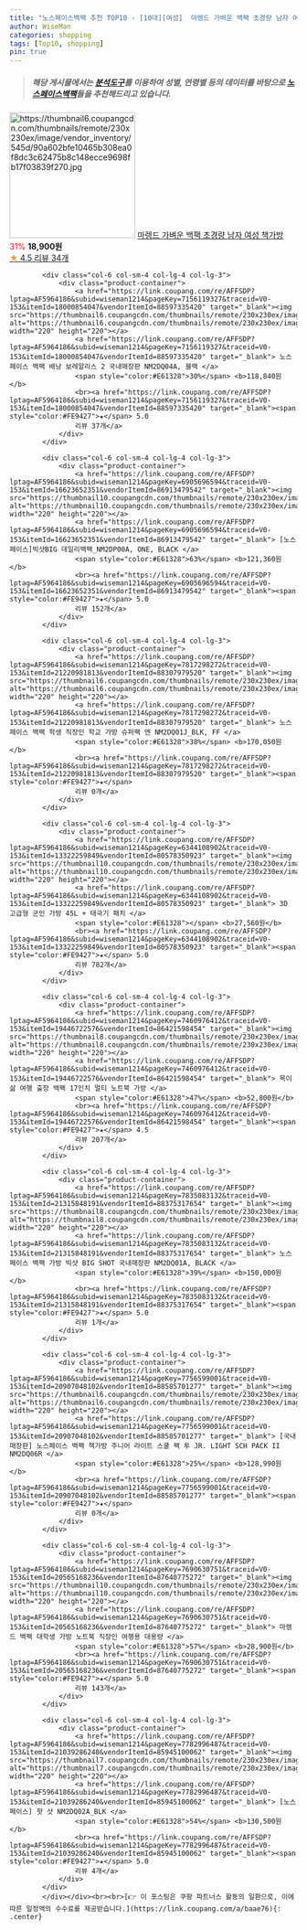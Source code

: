 ```yaml
---
title: "노스페이스백팩 추천 TOP10 - [10대][여성]  마렝드 가벼운 백팩 초경량 남자 여성 책가방 "
author: WiseMan
categories: shopping
tags: [Top10, shopping]
pin: true
---
```


> ##### 해당 게시물에서는 [**분석도구**](https://itemscout.io/)를 이용하여 **성별**, **연령별** 등의 데이터를 바탕으로 [**노스페이스백팩**](https://link.coupang.com/a/baae76)들을 추천해드리고 있습니다.
<div class="container"><div class="row">
            <div class="col-6 col-sm-4 col-lg-4 col-lg-3">
                <div class="product-container">
                    <a href="https://link.coupang.com/re/AFFSDP?lptag=AF5964186&subid=wiseman1214&pageKey=7760868897&traceid=V0-153&itemId=20928452341&vendorItemId=87995208713" target="_blank"><img src="https://thumbnail6.coupangcdn.com/thumbnails/remote/230x230ex/image/vendor_inventory/545d/90a602bfe10465b308ea0f8dc3c62475b8c148ecce9698fb17f03839f270.jpg" alt="https://thumbnail6.coupangcdn.com/thumbnails/remote/230x230ex/image/vendor_inventory/545d/90a602bfe10465b308ea0f8dc3c62475b8c148ecce9698fb17f03839f270.jpg" width="220" height="220"></a>
                    <a href="https://link.coupang.com/re/AFFSDP?lptag=AF5964186&subid=wiseman1214&pageKey=7760868897&traceid=V0-153&itemId=20928452341&vendorItemId=87995208713" target="_blank"> 마렝드 가벼운 백팩 초경량 남자 여성 책가방 </a>
                    <span style="color:#E61328">31%</span> <b>18,900원</b>
                    <br><a href="https://link.coupang.com/re/AFFSDP?lptag=AF5964186&subid=wiseman1214&pageKey=7760868897&traceid=V0-153&itemId=20928452341&vendorItemId=87995208713" target="_blank"><span style="color:#FE9427">★</span> 4.5
                    리뷰 34개</a>
                </div>
            </div>
            
            <div class="col-6 col-sm-4 col-lg-4 col-lg-3">
                <div class="product-container">
                    <a href="https://link.coupang.com/re/AFFSDP?lptag=AF5964186&subid=wiseman1214&pageKey=7156119327&traceid=V0-153&itemId=18000854047&vendorItemId=88597335420" target="_blank"><img src="https://thumbnail6.coupangcdn.com/thumbnails/remote/230x230ex/image/vendor_inventory/c299/a03c41acf20d2120638e833a5e4f723c1110fb77718c4406ed14e62b33b5.png" alt="https://thumbnail6.coupangcdn.com/thumbnails/remote/230x230ex/image/vendor_inventory/c299/a03c41acf20d2120638e833a5e4f723c1110fb77718c4406ed14e62b33b5.png" width="220" height="220"></a>
                    <a href="https://link.coupang.com/re/AFFSDP?lptag=AF5964186&subid=wiseman1214&pageKey=7156119327&traceid=V0-153&itemId=18000854047&vendorItemId=88597335420" target="_blank"> 노스페이스 백팩 배낭 보레알리스 2 국내매장판 NM2DQ04A, 블랙 </a>
                    <span style="color:#E61328">30%</span> <b>118,840원</b>
                    <br><a href="https://link.coupang.com/re/AFFSDP?lptag=AF5964186&subid=wiseman1214&pageKey=7156119327&traceid=V0-153&itemId=18000854047&vendorItemId=88597335420" target="_blank"><span style="color:#FE9427">★</span> 5.0
                    리뷰 37개</a>
                </div>
            </div>
            
            <div class="col-6 col-sm-4 col-lg-4 col-lg-3">
                <div class="product-container">
                    <a href="https://link.coupang.com/re/AFFSDP?lptag=AF5964186&subid=wiseman1214&pageKey=6905696594&traceid=V0-153&itemId=16623652351&vendorItemId=86913479542" target="_blank"><img src="https://thumbnail10.coupangcdn.com/thumbnails/remote/230x230ex/image/vendor_inventory/bf3d/492e67ae2090a8241f632eb50c98d38de22cd71a69ec58c3b8b45eed225a.jpg" alt="https://thumbnail10.coupangcdn.com/thumbnails/remote/230x230ex/image/vendor_inventory/bf3d/492e67ae2090a8241f632eb50c98d38de22cd71a69ec58c3b8b45eed225a.jpg" width="220" height="220"></a>
                    <a href="https://link.coupang.com/re/AFFSDP?lptag=AF5964186&subid=wiseman1214&pageKey=6905696594&traceid=V0-153&itemId=16623652351&vendorItemId=86913479542" target="_blank"> [노스페이스]빅샷BIG 데일리백팩_NM2DP00A, ONE, BLACK </a>
                    <span style="color:#E61328">63%</span> <b>121,360원</b>
                    <br><a href="https://link.coupang.com/re/AFFSDP?lptag=AF5964186&subid=wiseman1214&pageKey=6905696594&traceid=V0-153&itemId=16623652351&vendorItemId=86913479542" target="_blank"><span style="color:#FE9427">★</span> 5.0
                    리뷰 152개</a>
                </div>
            </div>
            
            <div class="col-6 col-sm-4 col-lg-4 col-lg-3">
                <div class="product-container">
                    <a href="https://link.coupang.com/re/AFFSDP?lptag=AF5964186&subid=wiseman1214&pageKey=7817298272&traceid=V0-153&itemId=21220981813&vendorItemId=88307979520" target="_blank"><img src="https://thumbnail6.coupangcdn.com/thumbnails/remote/230x230ex/image/vendor_inventory/4d3c/c2e0c6c5412616667abb43a5e3a35ed2d3b9e10d4f4bbf57122ba4ce8723.jpg" alt="https://thumbnail6.coupangcdn.com/thumbnails/remote/230x230ex/image/vendor_inventory/4d3c/c2e0c6c5412616667abb43a5e3a35ed2d3b9e10d4f4bbf57122ba4ce8723.jpg" width="220" height="220"></a>
                    <a href="https://link.coupang.com/re/AFFSDP?lptag=AF5964186&subid=wiseman1214&pageKey=7817298272&traceid=V0-153&itemId=21220981813&vendorItemId=88307979520" target="_blank"> 노스페이스 백팩 학생 직장인 학교 가방 슈퍼팩 엔 NM2DQ01J_BLK, FF </a>
                    <span style="color:#E61328">38%</span> <b>170,050원</b>
                    <br><a href="https://link.coupang.com/re/AFFSDP?lptag=AF5964186&subid=wiseman1214&pageKey=7817298272&traceid=V0-153&itemId=21220981813&vendorItemId=88307979520" target="_blank"><span style="color:#FE9427">★</span> 
                    리뷰 0개</a>
                </div>
            </div>
            
            <div class="col-6 col-sm-4 col-lg-4 col-lg-3">
                <div class="product-container">
                    <a href="https://link.coupang.com/re/AFFSDP?lptag=AF5964186&subid=wiseman1214&pageKey=6344108902&traceid=V0-153&itemId=13322259849&vendorItemId=80578350923" target="_blank"><img src="https://thumbnail10.coupangcdn.com/thumbnails/remote/230x230ex/image/rs_quotation_api/gxsugiyu/38001b1f4544444db2f391c91c7b69aa.jpg" alt="https://thumbnail10.coupangcdn.com/thumbnails/remote/230x230ex/image/rs_quotation_api/gxsugiyu/38001b1f4544444db2f391c91c7b69aa.jpg" width="220" height="220"></a>
                    <a href="https://link.coupang.com/re/AFFSDP?lptag=AF5964186&subid=wiseman1214&pageKey=6344108902&traceid=V0-153&itemId=13322259849&vendorItemId=80578350923" target="_blank"> 3D 고급형 군인 가방 45L + 태극기 패치 </a>
                    <span style="color:#E61328"></span> <b>27,560원</b>
                    <br><a href="https://link.coupang.com/re/AFFSDP?lptag=AF5964186&subid=wiseman1214&pageKey=6344108902&traceid=V0-153&itemId=13322259849&vendorItemId=80578350923" target="_blank"><span style="color:#FE9427">★</span> 5.0
                    리뷰 782개</a>
                </div>
            </div>
            
            <div class="col-6 col-sm-4 col-lg-4 col-lg-3">
                <div class="product-container">
                    <a href="https://link.coupang.com/re/AFFSDP?lptag=AF5964186&subid=wiseman1214&pageKey=7460976412&traceid=V0-153&itemId=19446722576&vendorItemId=86421598454" target="_blank"><img src="https://thumbnail8.coupangcdn.com/thumbnails/remote/230x230ex/image/vendor_inventory/65f2/09cd797b825ea906d1203f8ae7130371e07e1c563eb66e557beacca99d90.jpg" alt="https://thumbnail8.coupangcdn.com/thumbnails/remote/230x230ex/image/vendor_inventory/65f2/09cd797b825ea906d1203f8ae7130371e07e1c563eb66e557beacca99d90.jpg" width="220" height="220"></a>
                    <a href="https://link.coupang.com/re/AFFSDP?lptag=AF5964186&subid=wiseman1214&pageKey=7460976412&traceid=V0-153&itemId=19446722576&vendorItemId=86421598454" target="_blank"> 목이삶 여행 출장 백팩 17인치 멀티 노트북 가방 </a>
                    <span style="color:#E61328">47%</span> <b>52,800원</b>
                    <br><a href="https://link.coupang.com/re/AFFSDP?lptag=AF5964186&subid=wiseman1214&pageKey=7460976412&traceid=V0-153&itemId=19446722576&vendorItemId=86421598454" target="_blank"><span style="color:#FE9427">★</span> 4.5
                    리뷰 207개</a>
                </div>
            </div>
            
            <div class="col-6 col-sm-4 col-lg-4 col-lg-3">
                <div class="product-container">
                    <a href="https://link.coupang.com/re/AFFSDP?lptag=AF5964186&subid=wiseman1214&pageKey=7835083132&traceid=V0-153&itemId=21315848191&vendorItemId=88375317654" target="_blank"><img src="https://thumbnail8.coupangcdn.com/thumbnails/remote/230x230ex/image/vendor_inventory/6d65/2f727722a24d82a15725b96d01740a2c4865e19349cd8a0a9d09ce837948.jpg" alt="https://thumbnail8.coupangcdn.com/thumbnails/remote/230x230ex/image/vendor_inventory/6d65/2f727722a24d82a15725b96d01740a2c4865e19349cd8a0a9d09ce837948.jpg" width="220" height="220"></a>
                    <a href="https://link.coupang.com/re/AFFSDP?lptag=AF5964186&subid=wiseman1214&pageKey=7835083132&traceid=V0-153&itemId=21315848191&vendorItemId=88375317654" target="_blank"> 노스페이스 백팩 가방 빅샷 BIG SHOT 국내매장판 NM2DQ01A, BLACK </a>
                    <span style="color:#E61328">39%</span> <b>150,000원</b>
                    <br><a href="https://link.coupang.com/re/AFFSDP?lptag=AF5964186&subid=wiseman1214&pageKey=7835083132&traceid=V0-153&itemId=21315848191&vendorItemId=88375317654" target="_blank"><span style="color:#FE9427">★</span> 5.0
                    리뷰 1개</a>
                </div>
            </div>
            
            <div class="col-6 col-sm-4 col-lg-4 col-lg-3">
                <div class="product-container">
                    <a href="https://link.coupang.com/re/AFFSDP?lptag=AF5964186&subid=wiseman1214&pageKey=7756599001&traceid=V0-153&itemId=20907048102&vendorItemId=88585701277" target="_blank"><img src="https://thumbnail6.coupangcdn.com/thumbnails/remote/230x230ex/image/vendor_inventory/fb55/b43203d3ce23321123357b0eb7fb17d73f535f982a55cd20dc34994553b6.jpg" alt="https://thumbnail6.coupangcdn.com/thumbnails/remote/230x230ex/image/vendor_inventory/fb55/b43203d3ce23321123357b0eb7fb17d73f535f982a55cd20dc34994553b6.jpg" width="220" height="220"></a>
                    <a href="https://link.coupang.com/re/AFFSDP?lptag=AF5964186&subid=wiseman1214&pageKey=7756599001&traceid=V0-153&itemId=20907048102&vendorItemId=88585701277" target="_blank"> [국내매장판] 노스페이스 백팩 책가방 주니어 라이트 스쿨 팩 투 JR. LIGHT SCH PACK II NM2DQ06R </a>
                    <span style="color:#E61328">25%</span> <b>128,990원</b>
                    <br><a href="https://link.coupang.com/re/AFFSDP?lptag=AF5964186&subid=wiseman1214&pageKey=7756599001&traceid=V0-153&itemId=20907048102&vendorItemId=88585701277" target="_blank"><span style="color:#FE9427">★</span> 
                    리뷰 0개</a>
                </div>
            </div>
            
            <div class="col-6 col-sm-4 col-lg-4 col-lg-3">
                <div class="product-container">
                    <a href="https://link.coupang.com/re/AFFSDP?lptag=AF5964186&subid=wiseman1214&pageKey=7690630751&traceid=V0-153&itemId=20565168236&vendorItemId=87640775272" target="_blank"><img src="https://thumbnail10.coupangcdn.com/thumbnails/remote/230x230ex/image/vendor_inventory/510f/019738c86a366db34177778f02ea42293beb013b08a4973081410c042070.jpg" alt="https://thumbnail10.coupangcdn.com/thumbnails/remote/230x230ex/image/vendor_inventory/510f/019738c86a366db34177778f02ea42293beb013b08a4973081410c042070.jpg" width="220" height="220"></a>
                    <a href="https://link.coupang.com/re/AFFSDP?lptag=AF5964186&subid=wiseman1214&pageKey=7690630751&traceid=V0-153&itemId=20565168236&vendorItemId=87640775272" target="_blank"> 마렝드 백팩 대학생 가방 노트북 직장인 여행용 대용량 </a>
                    <span style="color:#E61328">57%</span> <b>28,900원</b>
                    <br><a href="https://link.coupang.com/re/AFFSDP?lptag=AF5964186&subid=wiseman1214&pageKey=7690630751&traceid=V0-153&itemId=20565168236&vendorItemId=87640775272" target="_blank"><span style="color:#FE9427">★</span> 5.0
                    리뷰 143개</a>
                </div>
            </div>
            
            <div class="col-6 col-sm-4 col-lg-4 col-lg-3">
                <div class="product-container">
                    <a href="https://link.coupang.com/re/AFFSDP?lptag=AF5964186&subid=wiseman1214&pageKey=7782996487&traceid=V0-153&itemId=21039286240&vendorItemId=85945100062" target="_blank"><img src="https://thumbnail7.coupangcdn.com/thumbnails/remote/230x230ex/image/vendor_inventory/0009/416a0d726cfcff0120950cd33b6fdc839e80acd4fd0fe411ff2300c31238.jpg" alt="https://thumbnail7.coupangcdn.com/thumbnails/remote/230x230ex/image/vendor_inventory/0009/416a0d726cfcff0120950cd33b6fdc839e80acd4fd0fe411ff2300c31238.jpg" width="220" height="220"></a>
                    <a href="https://link.coupang.com/re/AFFSDP?lptag=AF5964186&subid=wiseman1214&pageKey=7782996487&traceid=V0-153&itemId=21039286240&vendorItemId=85945100062" target="_blank"> [노스페이스] 핫 샷 NM2DQ02A_BLK </a>
                    <span style="color:#E61328">54%</span> <b>130,500원</b>
                    <br><a href="https://link.coupang.com/re/AFFSDP?lptag=AF5964186&subid=wiseman1214&pageKey=7782996487&traceid=V0-153&itemId=21039286240&vendorItemId=85945100062" target="_blank"><span style="color:#FE9427">★</span> 5.0
                    리뷰 4개</a>
                </div>
            </div>
            </div></div><br><br>[👉 이 포스팅은 쿠팡 파트너스 활동의 일환으로, 이에 따른 일정액의 수수료를 제공받습니다.](https://link.coupang.com/a/baae76){: .center}